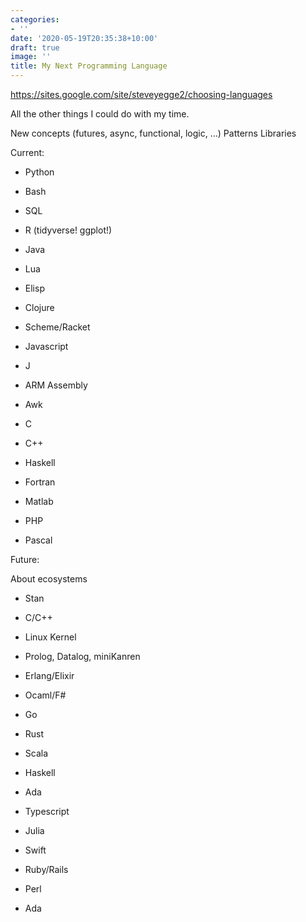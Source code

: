 ```yaml
---
categories:
- ''
date: '2020-05-19T20:35:38+10:00'
draft: true
image: ''
title: My Next Programming Language
---
```


https://sites.google.com/site/steveyegge2/choosing-languages

All the other things I could do with my time.

New concepts (futures, async, functional, logic, ...)
Patterns
Libraries

Current:
* Python
* Bash
* SQL

* R (tidyverse! ggplot!)
* Java
* Lua
* Elisp

* Clojure
* Scheme/Racket
* Javascript
* J
* ARM Assembly
* Awk

* C

* C++
* Haskell

* Fortran
* Matlab

* PHP

* Pascal

Future:

About ecosystems

* Stan

* C/C++
* Linux Kernel
* Prolog, Datalog, miniKanren
* Erlang/Elixir
* Ocaml/F#
* Go
* Rust
* Scala
* Haskell
* Ada
* Typescript

* Julia

* Swift

* Ruby/Rails
* Perl

* Ada
